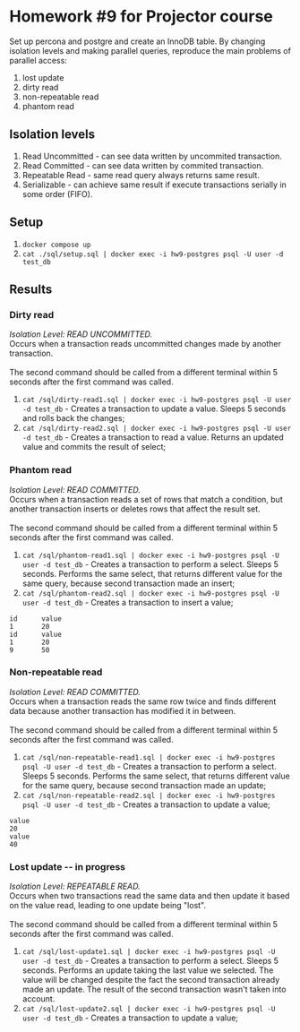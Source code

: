 # Homework #9 for Projector course
Set up percona and postgre and create an InnoDB table.
By changing isolation levels and making parallel queries, reproduce the main problems of parallel access:
1. lost update
2. dirty read
3. non-repeatable read
4. phantom read

## Isolation levels
1. Read Uncommitted - can see data written by uncommited transaction.
2. Read Committed - can see data written by commited transaction.
3. Repeatable Read - same read query always returns same result.
4. Serializable - can achieve same result if execute transactions serially in some order (FIFO).

## Setup
1. `docker compose up`
2. `cat ./sql/setup.sql | docker exec -i hw9-postgres psql -U user -d test_db`

## Results
### Dirty read
*Isolation Level: READ UNCOMMITTED.*<br />
Occurs when a transaction reads uncommitted changes made by another transaction.<br /><br />
The second command should be called from a different terminal within 5 seconds after the first command was called.
1. `cat /sql/dirty-read1.sql | docker exec -i hw9-postgres psql -U user -d test_db` - Creates a transaction to update a value. Sleeps 5 seconds and rolls back the changes;
2. `cat /sql/dirty-read2.sql | docker exec -i hw9-postgres psql -U user -d test_db` - Creates a transaction to read a value. Returns an updated value and commits the result of select;

### Phantom read
*Isolation Level: READ COMMITTED.*<br />
Occurs when a transaction reads a set of rows that match a condition, but another transaction inserts or deletes rows that affect the result set.<br /><br />
The second command should be called from a different terminal within 5 seconds after the first command was called.
1. `cat /sql/phantom-read1.sql | docker exec -i hw9-postgres psql -U user -d test_db` - Creates a transaction to perform a select. Sleeps 5 seconds. Performs the same select, that returns different value for the same query, because second transaction made an insert;
2. `cat /sql/phantom-read2.sql | docker exec -i hw9-postgres psql -U user -d test_db` - Creates a transaction to insert a value;
```
id      value
1       20
id      value
1       20
9       50
```

### Non-repeatable read
*Isolation Level: READ COMMITTED.*<br />
Occurs when a transaction reads the same row twice and finds different data because another transaction has modified it in between.<br /><br />
The second command should be called from a different terminal within 5 seconds after the first command was called.
1. `cat /sql/non-repeatable-read1.sql | docker exec -i hw9-postgres psql -U user -d test_db` - Creates a transaction to perform a select. Sleeps 5 seconds. Performs the same select, that returns different value for the same query, because second transaction made an update;
2. `cat /sql/non-repeatable-read2.sql | docker exec -i hw9-postgres psql -U user -d test_db` - Creates a transaction to update a value;
```
value
20
value
40
```

### Lost update -- in progress
*Isolation Level: REPEATABLE READ.*<br />
Occurs when two transactions read the same data and then update it based on the value read, leading to one update being "lost".<br /><br />
The second command should be called from a different terminal within 5 seconds after the first command was called.
1. `cat /sql/lost-update1.sql | docker exec -i hw9-postgres psql -U user -d test_db` - Creates a transaction to perform a select. Sleeps 5 seconds. Performs an update taking the last value we selected. The value will be changed despite the fact the second transaction already made an update. The result of the second transaction wasn't taken into account.
2. `cat /sql/lost-update2.sql | docker exec -i hw9-postgres psql -U user -d test_db` - Creates a transaction to update a value;
